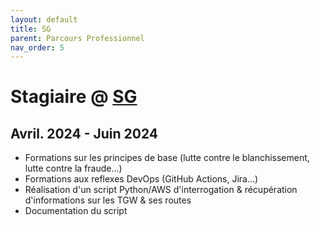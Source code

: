 ```yaml
---
layout: default
title: SG
parent: Parcours Professionnel
nav_order: 5
---
```


# Stagiaire @ [SG](https://www.societegenerale.com/fr)
## Avril. 2024 - Juin 2024
- Formations sur les principes de base (lutte contre le blanchissement, lutte contre la fraude...)
- Formations aux reflexes DevOps (GitHub Actions, Jira...)
- Réalisation d'un script Python/AWS d'interrogation & récupération d'informations sur les TGW & ses routes
- Documentation du script
